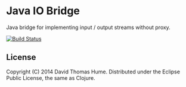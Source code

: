 # Java IO Bridge

Java bridge for implementing input / output streams without proxy.

[![Build Status](https://travis-ci.org/dthume/java.io-bridge.svg?branch=master)](https://travis-ci.org/dthume/java.io-bridge)

## License

Copyright (C) 2014 David Thomas Hume.
Distributed under the Eclipse Public License, the same as Clojure.